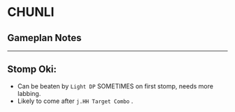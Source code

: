 # CHUNLI

## Gameplan Notes
_____
## Stomp Oki:
- Can be beaten by `Light DP` SOMETIMES on first stomp, needs more labbing.
- Likely to come after `j.HH Target Combo` .